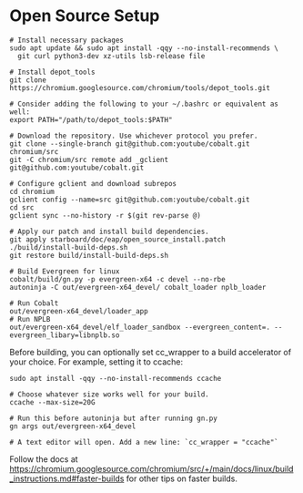 # Open Source Setup

```
# Install necessary packages
sudo apt update && sudo apt install -qqy --no-install-recommends \
  git curl python3-dev xz-utils lsb-release file

# Install depot_tools
git clone https://chromium.googlesource.com/chromium/tools/depot_tools.git

# Consider adding the following to your ~/.bashrc or equivalent as well:
export PATH="/path/to/depot_tools:$PATH"

# Download the repository. Use whichever protocol you prefer.
git clone --single-branch git@github.com:youtube/cobalt.git chromium/src
git -C chromium/src remote add _gclient git@github.com:youtube/cobalt.git

# Configure gclient and download subrepos
cd chromium
gclient config --name=src git@github.com:youtube/cobalt.git
cd src
gclient sync --no-history -r $(git rev-parse @)

# Apply our patch and install build dependencies.
git apply starboard/doc/eap/open_source_install.patch
./build/install-build-deps.sh
git restore build/install-build-deps.sh

# Build Evergreen for linux
cobalt/build/gn.py -p evergreen-x64 -c devel --no-rbe
autoninja -C out/evergreen-x64_devel/ cobalt_loader nplb_loader

# Run Cobalt
out/evergreen-x64_devel/loader_app
# Run NPLB
out/evergreen-x64_devel/elf_loader_sandbox --evergreen_content=. --evergreen_libary=libnplb.so
```

Before building, you can optionally set cc_wrapper to a build accelerator of your choice. For example, setting it to ccache:

```
sudo apt install -qqy --no-install-recommends ccache

# Choose whatever size works well for your build.
ccache --max-size=20G

# Run this before autoninja but after running gn.py
gn args out/evergreen-x64_devel

# A text editor will open. Add a new line: `cc_wrapper = "ccache"`
```

Follow the docs at https://chromium.googlesource.com/chromium/src/+/main/docs/linux/build_instructions.md#faster-builds for other tips on faster builds.
